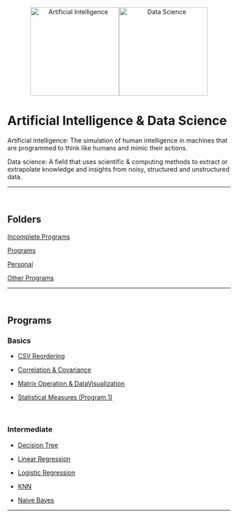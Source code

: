<div align="center">

[<img src="https://img.icons8.com/cotton/256/000000/brain-3.png" title = "Artificial Intelligence" height='200'>](https://www.google.com/search?q=artificial+intelligence&rlz=1C1CHBF_enIN998IN998&oq=Artificial+Intelligence&aqs=chrome.0.35i39l2j69i59j0i67j69i60l2j69i65j69i60.360j0j7&sourceid=chrome&ie=UTF-8)[<img src="https://img.icons8.com/fluency/256/000000/mind-map.png" title = "Data Science" height='200'>](https://www.google.com/search?q=data+science&rlz=1C1CHBF_enIN998IN998&oq=Data+science&aqs=chrome.0.35i39j69i59j0i131i433i512j0i512l2j69i60l3.488j0j7&sourceid=chrome&ie=UTF-8)

</div>

# Artificial Intelligence & Data Science

Artificial intelligence: The simulation of human intelligence in machines that are programmed to think like humans and mimic their actions.

Data science: A field that uses scientific & computing methods to extract or extrapolate knowledge and insights from noisy, structured and unstructured data.

---

<!-- ======================================================================================================= -->

<br>

## Folders

[Incomplete Programs](https://github.com/004Ajay/AI-DS/tree/main/Incomplete)

[Programs](https://github.com/004Ajay/AI-DS/tree/main/Programs)

[Personal](https://github.com/004Ajay/AI-DS/tree/main/Personal)

[Other Programs](https://github.com/004Ajay/AI-DS/tree/main/OTHER%20PROGRAMS)

---

<br>

## Programs

### Basics

* [CSV Reordering](https://github.com/004Ajay/AI-DS/tree/main/Programs/CSV_Reordering.py)

* [Correlation & Covariance](https://github.com/004Ajay/AI-DS/tree/main/Programs/CovCor.py)

* [Matrix Operation & DataVisualization](https://github.com/004Ajay/AI-DS/tree/main/Programs/MatOp_DataVisualization.py)

* [Statistical Measures (Program 1)](https://github.com/004Ajay/AI-DS/tree/main/Programs/MeanMedianMode.py)

<br>

### Intermediate

* [Decision Tree](https://github.com/004Ajay/AI-DS/tree/main/Programs/DecisionTree.py)

* [Linear Regression](https://github.com/004Ajay/AI-DS/tree/main/Programs/linear_regression.py)

* [Logistic Regression](https://github.com/004Ajay/AI-DS/tree/main/Programs/logistic_regression.py)

* [KNN](https://github.com/004Ajay/AI-DS/tree/main/Programs/knn.py)

* [Naive Bayes](https://github.com/004Ajay/AI-DS/tree/main/Programs/NaiveBayes.py)

---

<!-- ======================================================================================================= -->

<!-- 
<br>

## Personal Works

### Other Programs

---

 -->

<!-- ======================================================================================================= -->